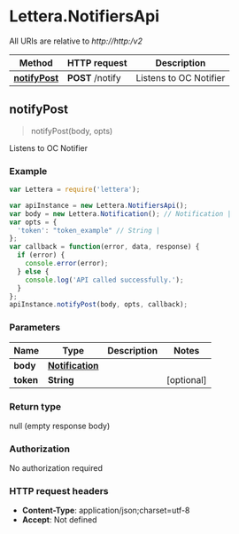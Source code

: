# Lettera.NotifiersApi

All URIs are relative to *http://http:/v2*

Method | HTTP request | Description
------------- | ------------- | -------------
[**notifyPost**](NotifiersApi.md#notifyPost) | **POST** /notify | Listens to OC Notifier



## notifyPost

> notifyPost(body, opts)

Listens to OC Notifier

### Example

```javascript
var Lettera = require('lettera');

var apiInstance = new Lettera.NotifiersApi();
var body = new Lettera.Notification(); // Notification | 
var opts = {
  'token': "token_example" // String | 
};
var callback = function(error, data, response) {
  if (error) {
    console.error(error);
  } else {
    console.log('API called successfully.');
  }
};
apiInstance.notifyPost(body, opts, callback);
```

### Parameters



Name | Type | Description  | Notes
------------- | ------------- | ------------- | -------------
 **body** | [**Notification**](Notification.md)|  | 
 **token** | **String**|  | [optional] 

### Return type

null (empty response body)

### Authorization

No authorization required

### HTTP request headers

- **Content-Type**: application/json;charset=utf-8
- **Accept**: Not defined

